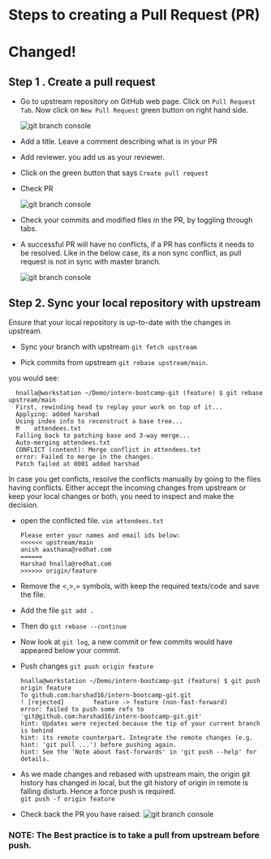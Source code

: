 # Steps to creating a Pull Request (PR)
# Changed!
## Step 1 . Create a pull request

- Go to upstream repository on GitHub web page. Click on `Pull Request Tab`. Now click on `New Pull Request` green button on right hand side.

  ![git branch console](/images/pull-request.gif)

- Add a title. Leave a comment describing what is in your PR

- Add reviewer. you add us as your reviewer.

- Click on the green button that says `Create pull request`

- Check PR

  ![git branch console](/images/pr-raised.png)

- Check your commits and modified files in the PR, by toggling through tabs.

- A successful PR will have no conflicts, if a PR has conflicts it needs to be resolved. Like in the below case, its a non sync conflict, as pull request is not in sync with master branch.

  ![git branch console](/images/resolve-conflict.png)

## Step 2\. Sync your local repository with upstream

Ensure that your local repository is up-to-date with the changes in upstream.

- Sync your branch with upstream `git fetch upstream`

- Pick commits from upstream `git rebase upstream/main`.

you would see:

```
  hnalla@workstation ~/Demo/intern-bootcamp-git (feature) $ git rebase upstream/main
  First, rewinding head to replay your work on top of it...
  Applying: added harshad
  Using index info to reconstruct a base tree...
  M    attendees.txt
  Falling back to patching base and 3-way merge...
  Auto-merging attendees.txt
  CONFLICT (content): Merge conflict in attendees.txt
  error: Failed to merge in the changes.
  Patch failed at 0001 added harshad
```

In case you get conficts, resolve the conflicts manually by going to the files having conflicts. Either accept the incoming changes from upstream or keep your local changes or both, you need to inspect and make the decision.

- open the conflicted file. `vim attendees.txt`

  ```
  Please enter your names and email ids below:
  <<<<<< upstream/main
  anish aasthana@redhat.com
  ======
  Harshad hnalla@redhat.com
  >>>>>> origin/feature
  ```

- Remove the <,>,= symbols, with keep the required texts/code and save the file.

- Add the file `git add .`

- Then do `git rebase --continue`

- Now look at `git log`, a new commit or few commits would have appeared below your commit.

- Push changes `git push origin feature`

  ```
  hnalla@workstation ~/Demo/intern-bootcamp-git (feature) $ git push origin feature
  To github.com:harshad16/intern-bootcamp-git.git
  ! [rejected]        feature -> feature (non-fast-forward)
  error: failed to push some refs to 'git@github.com:harshad16/intern-bootcamp-git.git'
  hint: Updates were rejected because the tip of your current branch is behind
  hint: its remote counterpart. Integrate the remote changes (e.g.
  hint: 'git pull ...') before pushing again.
  hint: See the 'Note about fast-forwards' in 'git push --help' for details.
  ```

- As we made changes and rebased with upstream main, the origin git history has changed in local, but the git history of origin in remote is falling disturb. Hence a force push is required.<br>
  `git push -f origin feature`

- Check back the PR you have raised: ![git branch console](/images/fix-conflicts.png)

### **NOTE**: The Best practice is to take a pull from upstream before push.
